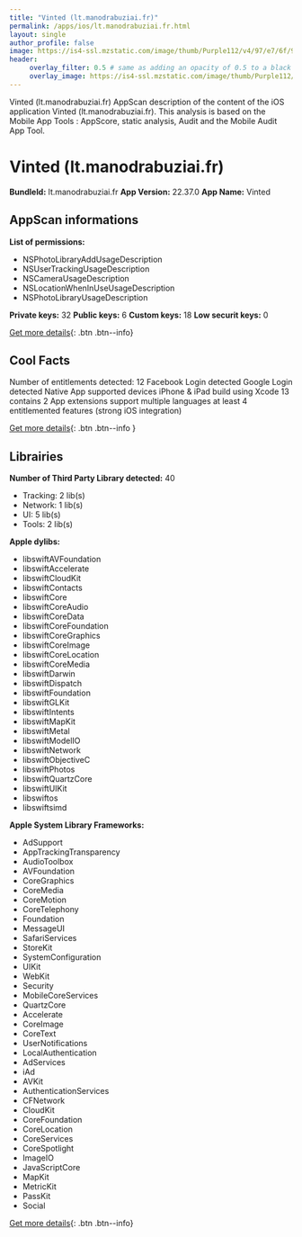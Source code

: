 ```yaml
---
title: "Vinted (lt.manodrabuziai.fr)"
permalink: /apps/ios/lt.manodrabuziai.fr.html
layout: single
author_profile: false
image: https://is4-ssl.mzstatic.com/image/thumb/Purple112/v4/97/e7/6f/97e76fbd-492e-fbcd-eba8-c19767c39009/AppIcon-0-0-1x_U007emarketing-0-0-0-7-0-0-sRGB-0-0-0-GLES2_U002c0-512MB-85-220-0-0.png/512x512bb.jpg
header: 
     overlay_filter: 0.5 # same as adding an opacity of 0.5 to a black background
     overlay_image: https://is4-ssl.mzstatic.com/image/thumb/Purple112/v4/97/e7/6f/97e76fbd-492e-fbcd-eba8-c19767c39009/AppIcon-0-0-1x_U007emarketing-0-0-0-7-0-0-sRGB-0-0-0-GLES2_U002c0-512MB-85-220-0-0.png/512x512bb.jpg
---
```

Vinted (lt.manodrabuziai.fr) AppScan description of the content of the iOS application Vinted (lt.manodrabuziai.fr). This analysis is based on the Mobile App Tools : AppScore, static analysis, Audit and the Mobile Audit App Tool.

# Vinted (lt.manodrabuziai.fr)

**BundleId:** lt.manodrabuziai.fr
**App Version:** 22.37.0
**App Name:** Vinted


## AppScan informations 

**List of permissions:** 
- NSPhotoLibraryAddUsageDescription
- NSUserTrackingUsageDescription
- NSCameraUsageDescription
- NSLocationWhenInUseUsageDescription
- NSPhotoLibraryUsageDescription
  
  
**Private keys:** 32
**Public keys:** 6
**Custom keys:** 18
**Low securit keys:** 0
  
[Get more details](/pricing.html){: .btn .btn--info}

## Cool Facts

Number of entitlements detected: 12
Facebook Login detected
Google Login detected
Native App
supported devices iPhone & iPad
build using Xcode 13
contains 2 App extensions
support multiple languages
at least 4 entitlemented features (strong iOS integration)
  
[Get more details](/pricing.html){: .btn .btn--info }

## Librairies 
**Number of Third Party Library detected:** 40
- Tracking: 2 lib(s)
- Network: 1 lib(s)
- UI: 5 lib(s)
- Tools: 2 lib(s)


**Apple dylibs:**
- libswiftAVFoundation
- libswiftAccelerate
- libswiftCloudKit
- libswiftContacts
- libswiftCore
- libswiftCoreAudio
- libswiftCoreData
- libswiftCoreFoundation
- libswiftCoreGraphics
- libswiftCoreImage
- libswiftCoreLocation
- libswiftCoreMedia
- libswiftDarwin
- libswiftDispatch
- libswiftFoundation
- libswiftGLKit
- libswiftIntents
- libswiftMapKit
- libswiftMetal
- libswiftModelIO
- libswiftNetwork
- libswiftObjectiveC
- libswiftPhotos
- libswiftQuartzCore
- libswiftUIKit
- libswiftos
- libswiftsimd


**Apple System Library Frameworks:**
- AdSupport
- AppTrackingTransparency
- AudioToolbox
- AVFoundation
- CoreGraphics
- CoreMedia
- CoreMotion
- CoreTelephony
- Foundation
- MessageUI
- SafariServices
- StoreKit
- SystemConfiguration
- UIKit
- WebKit
- Security
- MobileCoreServices
- QuartzCore
- Accelerate
- CoreImage
- CoreText
- UserNotifications
- LocalAuthentication
- AdServices
- iAd
- AVKit
- AuthenticationServices
- CFNetwork
- CloudKit
- CoreFoundation
- CoreLocation
- CoreServices
- CoreSpotlight
- ImageIO
- JavaScriptCore
- MapKit
- MetricKit
- PassKit
- Social


  
[Get more details](/pricing.html){: .btn .btn--info}

